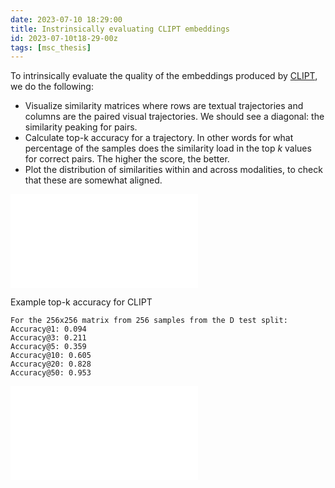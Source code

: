 ```yaml
---
date: 2023-07-10 18:29:00
title: Instrinsically evaluating CLIPT embeddings
id: 2023-07-10t18-29-00z
tags: [msc_thesis]
---
```


To intrinsically evaluate the quality of the embeddings produced by
[CLIPT](./2023-07-10t16-36-37z.md), we do the following:

- Visualize similarity matrices where rows are textual trajectories and columns
  are the paired visual trajectories. We should see a diagonal: the similarity
  peaking for pairs.
- Calculate top-k accuracy for a trajectory. In other words for what percentage
  of the samples does the similarity load in the top $k$ values for correct
  pairs. The higher the score, the better.
- Plot the distribution of similarities within and across modalities, to check
  that these are somewhat aligned.

![similarity matrices](clipt-eval-256.pdf)

Example top-k accuracy for CLIPT

```plaintext
For the 256x256 matrix from 256 samples from the D test split:
Accuracy@1: 0.094
Accuracy@3: 0.211
Accuracy@5: 0.359
Accuracy@10: 0.605
Accuracy@20: 0.828
Accuracy@50: 0.953
```

![similarity_distributions](similarity-hists-256.pdf)
